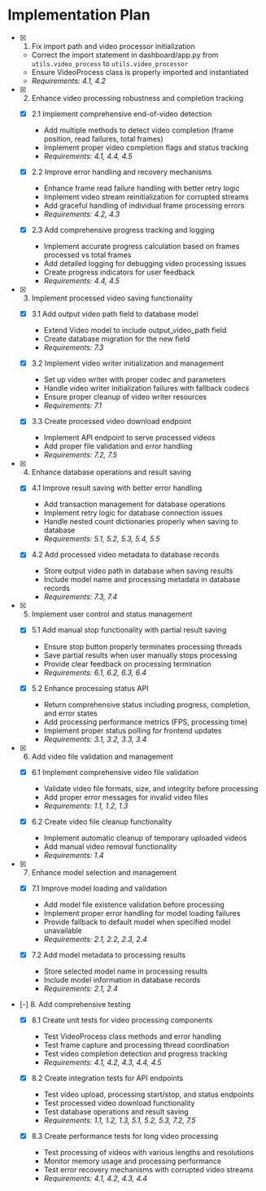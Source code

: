 # Implementation Plan

- [x] 1. Fix import path and video processor initialization

  - Correct the import statement in dashboard/app.py from `utils.video_process` to `utils.video_processor`
  - Ensure VideoProcess class is properly imported and instantiated
  - _Requirements: 4.1, 4.2_

- [x] 2. Enhance video processing robustness and completion tracking

  - [x] 2.1 Implement comprehensive end-of-video detection

    - Add multiple methods to detect video completion (frame position, read failures, total frames)
    - Implement proper video completion flags and status tracking
    - _Requirements: 4.1, 4.4, 4.5_

  - [x] 2.2 Improve error handling and recovery mechanisms

    - Enhance frame read failure handling with better retry logic
    - Implement video stream reinitialization for corrupted streams
    - Add graceful handling of individual frame processing errors
    - _Requirements: 4.2, 4.3_

  - [x] 2.3 Add comprehensive progress tracking and logging

    - Implement accurate progress calculation based on frames processed vs total frames
    - Add detailed logging for debugging video processing issues
    - Create progress indicators for user feedback
    - _Requirements: 4.4, 4.5_

- [x] 3. Implement processed video saving functionality

  - [x] 3.1 Add output video path field to database model

    - Extend Video model to include output_video_path field
    - Create database migration for the new field
    - _Requirements: 7.3_

  - [x] 3.2 Implement video writer initialization and management

    - Set up video writer with proper codec and parameters
    - Handle video writer initialization failures with fallback codecs
    - Ensure proper cleanup of video writer resources
    - _Requirements: 7.1_

  - [x] 3.3 Create processed video download endpoint

    - Implement API endpoint to serve processed videos
    - Add proper file validation and error handling
    - _Requirements: 7.2, 7.5_

- [x] 4. Enhance database operations and result saving

  - [x] 4.1 Improve result saving with better error handling

    - Add transaction management for database operations
    - Implement retry logic for database connection issues
    - Handle nested count dictionaries properly when saving to database
    - _Requirements: 5.1, 5.2, 5.3, 5.4, 5.5_

  - [x] 4.2 Add processed video metadata to database records

    - Store output video path in database when saving results
    - Include model name and processing metadata in database records
    - _Requirements: 7.3, 7.4_

- [x] 5. Implement user control and status management

  - [x] 5.1 Add manual stop functionality with partial result saving

    - Ensure stop button properly terminates processing threads
    - Save partial results when user manually stops processing
    - Provide clear feedback on processing termination
    - _Requirements: 6.1, 6.2, 6.3, 6.4_

  - [x] 5.2 Enhance processing status API

    - Return comprehensive status including progress, completion, and error states
    - Add processing performance metrics (FPS, processing time)
    - Implement proper status polling for frontend updates
    - _Requirements: 3.1, 3.2, 3.3, 3.4_

- [x] 6. Add video file validation and management

  - [x] 6.1 Implement comprehensive video file validation

    - Validate video file formats, size, and integrity before processing
    - Add proper error messages for invalid video files
    - _Requirements: 1.1, 1.2, 1.3_

  - [x] 6.2 Create video file cleanup functionality

    - Implement automatic cleanup of temporary uploaded videos
    - Add manual video removal functionality
    - _Requirements: 1.4_

- [x] 7. Enhance model selection and management

  - [x] 7.1 Improve model loading and validation

    - Add model file existence validation before processing
    - Implement proper error handling for model loading failures
    - Provide fallback to default model when specified model unavailable
    - _Requirements: 2.1, 2.2, 2.3, 2.4_

  - [x] 7.2 Add model metadata to processing results

    - Store selected model name in processing results
    - Include model information in database records
    - _Requirements: 2.1, 2.4_

- [-] 8. Add comprehensive testing

  - [x] 8.1 Create unit tests for video processing components

    - Test VideoProcess class methods and error handling
    - Test frame capture and processing thread coordination
    - Test video completion detection and progress tracking
    - _Requirements: 4.1, 4.2, 4.3, 4.4, 4.5_

  - [x] 8.2 Create integration tests for API endpoints

    - Test video upload, processing start/stop, and status endpoints
    - Test processed video download functionality
    - Test database operations and result saving
    - _Requirements: 1.1, 1.2, 1.3, 5.1, 5.2, 5.3, 7.2, 7.5_

  - [x] 8.3 Create performance tests for long video processing


    - Test processing of videos with various lengths and resolutions
    - Monitor memory usage and processing performance
    - Test error recovery mechanisms with corrupted video streams
    - _Requirements: 4.1, 4.2, 4.3, 4.4_
